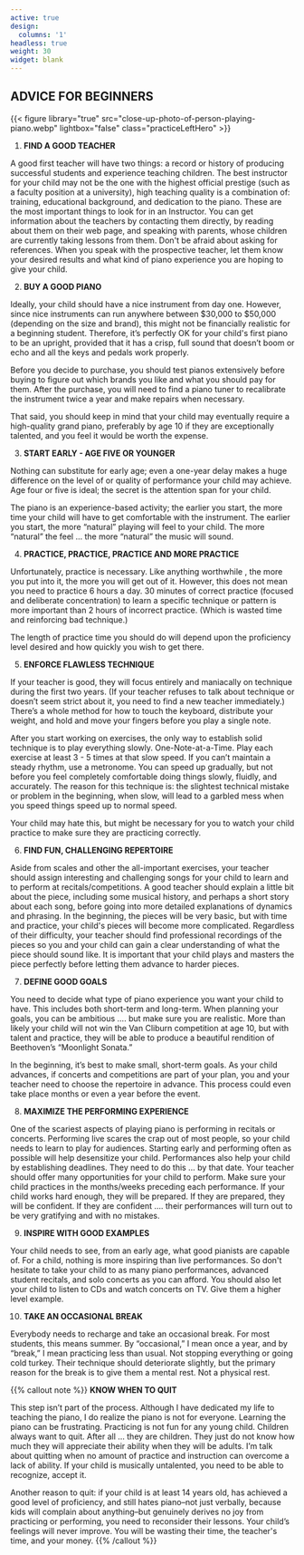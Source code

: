 ```yaml
---
active: true
design:
  columns: '1'
headless: true
weight: 30
widget: blank
---
```

## ADVICE FOR BEGINNERS

{{< figure library="true" src="close-up-photo-of-person-playing-piano.webp" lightbox="false" class="practiceLeftHero" >}}

1. **FIND A GOOD TEACHER**

A good first teacher will have two things: a record or history of producing successful students and experience teaching children. The best instructor for your child may not be the one with the highest official prestige (such as a faculty position at a university), high teaching quality is a combination of: training, educational background, and dedication to the piano. These are the most important things to look for in an Instructor. You can get information about the teachers by contacting them directly, by reading about them on their web page, and speaking with parents, whose children are currently taking lessons from them. Don't be afraid about asking for references. When you speak with the prospective teacher, let them know your desired results and what kind of piano experience you are hoping to give your child.

2. **BUY A GOOD PIANO**

Ideally, your child should have a nice instrument from day one. However, since nice instruments can run anywhere between $30,000 to $50,000 (depending on the size and brand), this might not be financially realistic for a beginning student. Therefore, it’s perfectly OK for your child's first piano to be an upright, provided that it has a crisp, full sound that doesn’t boom or echo and all the keys and pedals work properly.

Before you decide to purchase, you should test pianos extensively before buying to figure out which brands you like and what you should pay for them. After the purchase, you will need to find a piano tuner to recalibrate the instrument twice a year and make repairs when necessary.

That said, you should keep in mind that your child may eventually require a high-quality grand piano, preferably by age 10 if they are exceptionally talented, and you feel it would be worth the expense.

3. **START EARLY - AGE FIVE OR YOUNGER**

Nothing can substitute for early age; even a one-year delay makes a huge difference on the level of or quality of performance your child may achieve. Age four or five is ideal; the secret is the attention span for your child.

The piano is an experience-based activity; the earlier you start, the more time your child will have to get comfortable with the instrument. The earlier you start, the more “natural” playing will feel to your child. The more “natural” the feel … the more “natural” the music will sound.

4. **PRACTICE, PRACTICE, PRACTICE AND MORE PRACTICE**

Unfortunately, practice is necessary. Like anything worthwhile , the more you put into it, the more you will get out of it. However, this does not mean you need to practice 6 hours a day. 30 minutes of correct practice (focused and deliberate concentration) to learn a specific technique or pattern is more important than 2 hours of incorrect practice. (Which is wasted time and reinforcing bad technique.)

The length of practice time you should do will depend upon the proficiency level desired and how quickly you wish to get there.

5. **ENFORCE FLAWLESS TECHNIQUE**

If your teacher is good, they will focus entirely and maniacally on technique during the first two years. (If your teacher refuses to talk about technique or doesn’t seem strict about it, you need to find a new teacher immediately.) There’s a whole method for how to touch the keyboard, distribute your weight, and hold and move your fingers before you play a single note.

After you start working on exercises, the only way to establish solid technique is to play everything slowly. One-Note-at-a-Time. Play each exercise at least 3 - 5 times at that slow speed. If you can’t maintain a steady rhythm, use a metronome. You can speed up gradually, but not before you feel completely comfortable doing things slowly, fluidly, and accurately. The reason for this technique is: the slightest technical mistake or problem in the beginning, when slow, will lead to a garbled mess when you speed things speed up to normal speed.

Your child may hate this, but might be necessary for you to watch your child practice to make sure they are practicing correctly.

6. **FIND FUN, CHALLENGING REPERTOIRE**

Aside from scales and other the all-important exercises, your teacher should assign interesting and challenging songs for your child to learn and to perform at recitals/competitions. A good teacher should explain a little bit about the piece, including some musical history, and perhaps a short story about each song, before going into more detailed explanations of dynamics and phrasing.
In the beginning, the pieces will be very basic, but with time and practice, your child's pieces will become more complicated. Regardless of their difficulty, your teacher should find professional recordings of the pieces so you and your child can gain a clear understanding of what the piece should sound like. It is important that your child plays and masters the piece perfectly before letting them advance to harder pieces.

7. **DEFINE GOOD GOALS**

You need to decide what type of piano experience you want your child to have. This includes both short-term and long-term. When planning your goals, you can be ambitious …. but make sure you are realistic. More than likely your child will not win the Van Cliburn competition at age 10, but with talent and practice, they will be able to produce a beautiful rendition of Beethoven’s “Moonlight Sonata.”

In the beginning, it’s best to make small, short-term goals. As your child advances, if concerts and competitions are part of your plan, you and your teacher need to choose the repertoire in advance. This process could even take place months or even a year before the event.

8. **MAXIMIZE THE PERFORMING EXPERIENCE**

One of the scariest aspects of playing piano is performing in recitals or concerts. Performing live scares the crap out of most people, so your child needs to learn to play for audiences. Starting early and performing often as possible will help desensitize your child. Performances also help your child by establishing deadlines. They need to do this … by that date. Your teacher should offer many opportunities for your child to perform. Make sure your child practices in the months/weeks preceding each performance. If your child works hard enough, they will be prepared. If they are prepared, they will be confident. If they are confident …. their performances will turn out to be very gratifying and with no mistakes.

9. **INSPIRE WITH GOOD EXAMPLES**

Your child needs to see, from an early age, what good pianists are capable of. For a child, nothing is more inspiring than live performances. So don't hesitate to take your child to as many piano performances, advanced student recitals, and solo concerts as you can afford. You should also let your child to listen to CDs and watch concerts on TV. Give them a higher level example.

10. **TAKE AN OCCASIONAL BREAK**

Everybody needs to recharge and take an occasional break. For most students, this means summer. By “occasional,” I mean once a year, and by “break,” I mean practicing less than usual. Not stopping everything or going cold turkey. Their technique should deteriorate slightly, but the primary reason for the break is to give them a mental rest. Not a physical rest.

{{% callout note %}}
**KNOW WHEN TO QUIT**

This step isn’t part of the process. Although I have dedicated my life to teaching the piano, I do realize the piano is not for everyone. Learning the piano can be frustrating. Practicing is not fun for any young child. Children always want to quit. After all … they are children. They just do not know how much they will appreciate their ability when they will be adults. I’m talk about quitting when no amount of practice and instruction can overcome a lack of ability. If your child is musically untalented, you need to be able to recognize, accept it.

Another reason to quit: if your child is at least 14 years old, has achieved a good level of proficiency, and still hates piano–not just verbally, because kids will complain about anything–but genuinely derives no joy from practicing or performing, you need to reconsider their lessons. Your child’s feelings will never improve. You will be wasting their time, the teacher's time, and your money.
{{% /callout %}}
